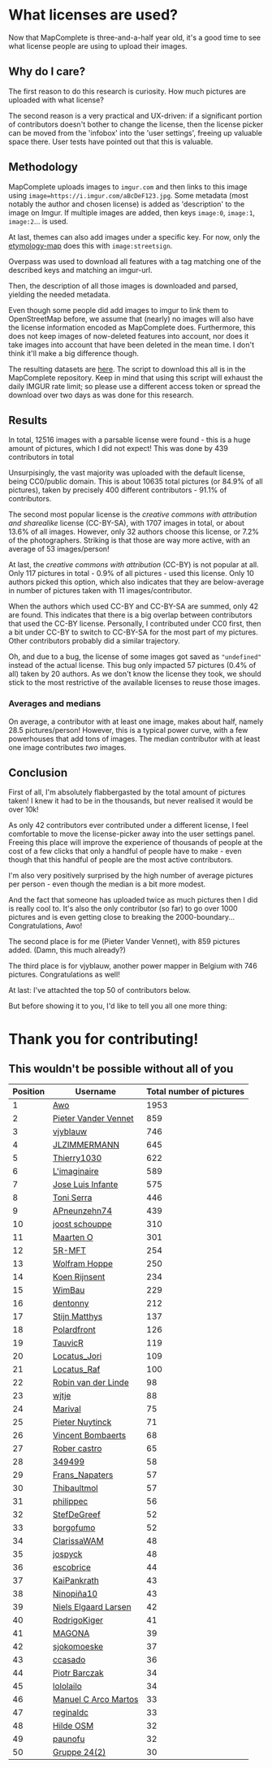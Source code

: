 # What licenses are used?

Now that MapComplete is three-and-a-half year old, it's a good time to see what license people are using to upload their images.

## Why do I care?

The first reason to do this research is curiosity. How much pictures are uploaded with what license?

The second reason is a very practical and UX-driven: if a significant portion of contributors doesn't bother to change the license,
then the license picker can be moved from the 'infobox' into the 'user settings', freeing up valuable space there.
User tests have pointed out that this is valuable.

## Methodology

MapComplete uploads images to `imgur.com` and then links to this image using `image=https://i.imgur.com/aBcDeF123.jpg`.
Some metadata (most notably the author and chosen license) is added as 'description' to the image on Imgur.
If multiple images are added, then keys `image:0`, `image:1`, `image:2`... is used.

At last, themes can also add images under a specific key. For now, only the [etymology-map](https://mapcomplete.osm.be/etymology) does this with `image:streetsign`.

Overpass was used to download all features with a tag matching one of the described keys and matching an imgur-url.

Then, the description of all those images is downloaded and parsed, yielding the needed metadata.

Even though some people did add images to imgur to link them to OpenStreetMap before, we assume that (nearly) no images will also have the license information encoded as MapComplete does.
Furthermore, this does not keep images of now-deleted features into account, nor does it take images into account that have been deleted in the mean time.
I don't think it'll make a big difference though.

The resulting datasets are [here](https://github.com/pietervdvn/MapComplete-data/tree/main/ImageLicenseInfo).
The script to download this all is in the MapComplete repository. Keep in mind that using this script will exhaust the daily IMGUR rate limit; so please use a different access token or spread the download over two days as was done for this research.

## Results

In total, 12516 images with a parsable license were found - this is a huge amount of pictures, which I did not expect!
This was done by 439 contributors in total

Unsurpisingly, the vast majority was uploaded with the default license, being CC0/public domain.
This is about 10635 total pictures (or 84.9% of all pictures), taken by precisely 400 different contributors - 91.1% of contributors.

The second most popular license is the _creative commons with attribution and sharealike_ license (CC-BY-SA), with 1707 images in total, or about 13.6% of all images.
However, only 32 authors choose this license, or 7.2% of the photographers. Striking is that those are way more active, with an average of 53 images/person!

At last, the _creative commons with attribution_ (CC-BY) is not popular at all. Only 117 pictures in total - 0.9% of all pictures - used this license.
Only 10 authors picked this option, which also indicates that they are below-average in number of pictures taken with 11 images/contributor.

When the authors which used CC-BY and CC-BY-SA are summed, only 42 are found. This indicates that there is a big overlap between contributors that used the CC-BY license.
Personally, I contributed under CC0 first, then a bit under CC-BY to switch to CC-BY-SA for the most part of my pictures. Other contributors probably did a similar trajectory.

Oh, and due to a bug, the license of some images got saved as `"undefined"` instead of the actual license.
This bug only impacted 57 pictures (0.4% of all) taken by 20 authors. As we don't know the license they took, we should stick to the most restrictive of the available licenses to reuse those images.

### Averages and medians

On average, a contributor with at least one image, makes about half, namely 28.5 pictures/person!
However, this is a typical power curve, with a few powerhouses that add tons of images.
The median contributor with at least one image contributes _two_ images.


## Conclusion

First of all, I'm absolutely flabbergasted by the total amount of pictures taken!
I knew it had to be in the thousands, but never realised it would be over 10k!

As only 42 contributors ever contributed under a different license, I feel comfortable to move the license-picker away into the user settings panel.
Freeing this place will improve the experience of thousands of people at the cost of a few clicks that only a handful of people have to make - even though that this handful of people are the most active contributors.

I'm also very positively surprised by the high number of average pictures per person - even though the median is a bit more modest.

And the fact that someone has uploaded twice as much pictures then I did is really cool to.
It's also the only contributor (so far) to go over 1000 pictures and is even getting close to breaking the 2000-boundary...
Congratulations, Awo!

The second place is for me (Pieter Vander Vennet), with 859 pictures added. (Damn, this much already?)

The third place is for vjyblauw, another power mapper in Belgium with 746 pictures. Congratulations as well!

At last: I've attachted the top 50 of contributors below.

But before showing it to you, I'd like to tell you all one more thing:

# Thank you for contributing!
## This wouldn't be possible without all of you




| Position | Username | Total number of pictures |
| -------- | -------- | ------------------------ |
| 1 | [Awo](https://openstreetmap.org/user/Awo) | 1953 |
| 2 | [Pieter Vander Vennet](https://openstreetmap.org/user/Pieter%20Vander%20Vennet) | 859 |
| 3 | [vjyblauw](https://openstreetmap.org/user/vjyblauw) | 746 |
| 4 | [JLZIMMERMANN](https://openstreetmap.org/user/JLZIMMERMANN) | 645 |
| 5 | [Thierry1030](https://openstreetmap.org/user/Thierry1030) | 622 |
| 6 | [L'imaginaire](https://openstreetmap.org/user/L'imaginaire) | 589 |
| 7 | [Jose Luis Infante](https://openstreetmap.org/user/Jose%20Luis%20Infante) | 575 |
| 8 | [Toni Serra](https://openstreetmap.org/user/Toni%20Serra) | 446 |
| 9 | [APneunzehn74](https://openstreetmap.org/user/APneunzehn74) | 439 |
| 10 | [joost schouppe](https://openstreetmap.org/user/joost%20schouppe) | 310 |
| 11 | [Maarten O](https://openstreetmap.org/user/Maarten%20O) | 301 |
| 12 | [5R-MFT](https://openstreetmap.org/user/5R-MFT) | 254 |
| 13 | [Wolfram Hoppe](https://openstreetmap.org/user/Wolfram%20Hoppe) | 250 |
| 14 | [Koen Rijnsent](https://openstreetmap.org/user/Koen%20Rijnsent) | 234 |
| 15 | [WimBau](https://openstreetmap.org/user/WimBau) | 229 |
| 16 | [dentonny](https://openstreetmap.org/user/dentonny) | 212 |
| 17 | [Stijn Matthys](https://openstreetmap.org/user/Stijn%20Matthys) | 137 |
| 18 | [Polardfront](https://openstreetmap.org/user/Polardfront) | 126 |
| 19 | [TauvicR](https://openstreetmap.org/user/TauvicR) | 119 |
| 20 | [Locatus_Jori](https://openstreetmap.org/user/Locatus_Jori) | 109 |
| 21 | [Locatus_Raf](https://openstreetmap.org/user/Locatus_Raf) | 100 |
| 22 | [Robin van der Linde](https://openstreetmap.org/user/Robin%20van%20der%20Linde) | 98 |
| 23 | [wjtje](https://openstreetmap.org/user/wjtje) | 88 |
| 24 | [Marival](https://openstreetmap.org/user/Marival) | 75 |
| 25 | [Pieter Nuytinck](https://openstreetmap.org/user/Pieter%20Nuytinck) | 71 |
| 26 | [Vincent Bombaerts](https://openstreetmap.org/user/Vincent%20Bombaerts) | 68 |
| 27 | [Rober castro](https://openstreetmap.org/user/Rober%20castro) | 65 |
| 28 | [349499](https://openstreetmap.org/user/349499) | 58 |
| 29 | [Frans_Napaters](https://openstreetmap.org/user/Frans_Napaters) | 57 |
| 30 | [Thibaultmol](https://openstreetmap.org/user/Thibaultmol) | 57 |
| 31 | [philippec](https://openstreetmap.org/user/philippec) | 56 |
| 32 | [StefDeGreef](https://openstreetmap.org/user/StefDeGreef) | 52 |
| 33 | [borgofumo](https://openstreetmap.org/user/borgofumo) | 52 |
| 34 | [ClarissaWAM](https://openstreetmap.org/user/ClarissaWAM) | 48 |
| 35 | [jospyck](https://openstreetmap.org/user/jospyck) | 48 |
| 36 | [escobrice](https://openstreetmap.org/user/escobrice) | 44 |
| 37 | [KaiPankrath](https://openstreetmap.org/user/KaiPankrath) | 43 |
| 38 | [Ninopiña10](https://openstreetmap.org/user/Ninopiña10) | 43 |
| 39 | [Niels Elgaard Larsen](https://openstreetmap.org/user/Niels%20Elgaard%20Larsen) | 42 |
| 40 | [RodrigoKiger](https://openstreetmap.org/user/RodrigoKiger) | 41 |
| 41 | [MAGONA](https://openstreetmap.org/user/MAGONA) | 39 |
| 42 | [sjokomoeske](https://openstreetmap.org/user/sjokomoeske) | 37 |
| 43 | [ccasado](https://openstreetmap.org/user/ccasado) | 36 |
| 44 | [Piotr Barczak](https://openstreetmap.org/user/Piotr%20Barczak) | 34 |
| 45 | [lololailo](https://openstreetmap.org/user/lololailo) | 34 |
| 46 | [Manuel C Arco Martos](https://openstreetmap.org/user/Manuel%20C%20Arco%20Martos) | 33 |
| 47 | [reginaldc](https://openstreetmap.org/user/reginaldc) | 33 |
| 48 | [Hilde OSM](https://openstreetmap.org/user/Hilde%20OSM) | 32 |
| 49 | [paunofu](https://openstreetmap.org/user/paunofu) | 32 |
| 50 | [Gruppe 24(2)](https://openstreetmap.org/user/Gruppe%2024(2)) | 30 |

